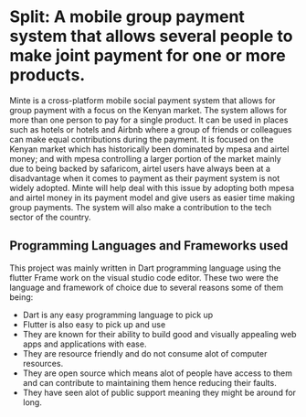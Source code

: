 # Split: A mobile group payment system that allows several people to make joint payment for one or more products.

Minte is a cross-platform mobile social payment system that allows for group payment with a focus on the Kenyan market. The system allows for more than one person to pay for a single product. It can be used in places such as hotels or hotels and Airbnb where a group of friends or colleagues can make equal contributions during the payment. It is focused on the Kenyan market which has historically been dominated by mpesa and airtel money; and with mpesa controlling a larger portion of the market mainly due to being backed by safaricom, airtel users have always been at a disadvantage when it comes to payment as their payment system is not widely adopted. Minte will help deal with this issue by adopting both mpesa and airtel money in its payment model and give users as easier time making group payments. The system will also make a contribution to the tech sector of the country.  

## Programming Languages and Frameworks used 

This project was mainly written in Dart programming language using the flutter Frame work on the visual studio code editor. These two were the language and framework of choice due  to several reasons some of them being:

- Dart is any easy programming language to pick up
- Flutter is also easy to pick up and use
- They are known for their ability to build good and visually appealing web apps and applications with ease.
- They are resource friendly and do not consume alot of computer resources.
- They are open source which means alot of people have access to them and can contribute to maintaining them hence reducing their faults.
- They have seen alot of public support meaning they might be around for long.




